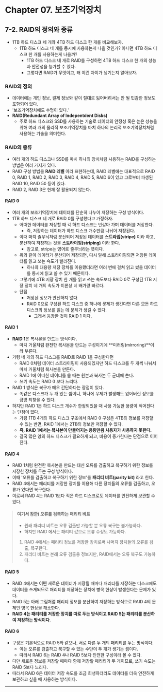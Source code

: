 # Chapter 07. 보조기억장치
## 7-2. RAID의 정의와 종류
- 1TB 하드 디스크 네 개와 4TB 하드 디스크 한 개를 비교해보자.
  - 1TB 하드 디스크 네 개를 동시에 사용하는게 나을 것인가? 아니면 4TB 하드 디스크 한 개를 사용하는게 나을까?
    - 1TB 하드 디스크 네 개로 RAID를 구성하면 4TB 하드 디스크 한 개의 성능과 안전성을 능가할 수 있다.
    - 그렇다면 RAID가 무엇이고, 왜 이런 차이가 생기는지 알아보자.

### RAID의 정의
- 데이터에는 개인 정보, 결제 정보와 같이 절대로 잃어버려서는 안 될 민감한 정보도 포함되어 있다. 
- '보조기억장치에도 수명이 있다.'
- **RAID(Redundant Array of Indepentdent Disks)**
  - 주로 하드 디스크와 SSD를 사용하는 기술로 데이터의 안정성 혹은 높은 성능을 위해 여러 개의 물리적 보조기억장치를 마치 하나의 논리적 보조기억장치처럼 사용하는 기술을 의미한다.

### RAID의 종류
- 여러 개의 하드 디스크나 SSD를 마치 하나의 장치처럼 사용하는 RAID를 구성하는 방법은 여러 가지가 있다.
- RAID 구성 방법을 **RAID 레벨** 이라 표현하는데, RAID 레벨에는 대표적으로 RAID 0, RAID 1, RAID 2, RAID 3, RAID 4, RAID 5, RAID 6이 있고 그로부터 파생된 RAID 10, RAID 50 등이 있다.
- RAID 2, RAID 3은 현재 잘 활용되지 않는다.

#### RAID 0
- 여러 개의 보조기억장치에 데이터를 단순히 나누어 저장하는 구성 방식이다.
- 1TB 하드 디스크 네 개로 RAID 0를 구성했다고 가정하자.
  - 어떠한 데이터를 저장할 때 각 하드 디스크는 번갈아 가며 데이터를 저장한다.
    - 즉, 저장하는 데이터가 하드 디스크 개수만큼 나뉘어 저장된다.
  - 이때 마치 줄무늬처럼 분산되어 저장된 데이터를 **스트라입(stripe)** 이라 하고, 분산하여 저장하는 것을 **스트라이핑(striping)** 이라 한다.
    - 참고로, stripe는 영어로 줄무늬라는 뜻이다.
  - 위와 같이 데이터가 분산되어 저장되면, 다시 말해 스트라이핑되면 저장된 데이터를 읽고 쓰는 속도가 빨라진다.
    - 하나의 대용량 저장 장치를 이용했더라면 여러 번에 걸쳐 읽고 썼을 데이터를 동시에 읽고 쓸 수 있기 때문이다.
  - 그렇기에 4TB 저장 장치 한 개를 읽고 쓰는 속도보다 RAID 0로 구성된 1TB 저장 장치 네 개의 속도가 이론상 네 배가량 빠르다.
  - 단점
    - 저장된 정보가 안전하지 않다.
    - RAID 0으로 구성된 하드 디스크 중 하나에 문제가 생긴다면 다른 모든 하드 디스크의 정보를 읽는 데 문제가 생길 수 있다.
      - 그래서 등장한 것이 RAID 1 이다.

#### RAID 1
- **RAID 1**은 복사본을 만드는 방식이다.
  - 마치 거울처럼 완전한 복사본을 만드는 구성이기에 **미러링(mirroring)**이라 부른다.
- 가령 네 개의 하드 디스크를 RAID로 RAID 1을 구성한다면
  - RAID 0처럼 데이터 스트라이핑이 사용되겠지만 하드 디스크를 두 개씩 나눠서 마치 거울처럼 복사본을 만든다.
  - RAID 1에 어떠한 데이터를 쓸 때는 원본과 복사본 두 군데에 쓴다.
  - 쓰기 속도는 RAID 0 보다 느리다.
- RAID 1 방식은 복구가 매우 간단하다는 장점이 있다.
  - 똑같은 디스크가 두 개 있는 셈이니, 하나에 무제가 발생해도 잃어버린 정보를 금방 되찾을 수 있다.
- 하지만 RAID 1은 하드 디스크 개수가 한정되었을 때 사용 가능한 용량이 적어진다는 단점이 있다.
  - 가령 1TB 4개의 하드 디스크 구조에서 RAID 0 구성은 4TB의 정보를 저장할 수 있는 반면, RAID 1에서는 2TB의 정보만 저장할 수 있다.
  - **즉, RAID 1에서는 복사본이 만들어지는 용량만큼 사용자가 사용하지 못한다.**
  - 결국 많은 양의 하드 디스크가 필요하게 되고, 비용이 증가한다는 단점으로 이어진다.

#### RAID 4
- RAID 1처럼 완전한 복사본을 만드는 대신 오류를 검출하고 복구하기 위한 정보를 저장한 장치를 두는 구성 방식이다.
- 이때 '오류를 검출하고 복구하기 위한 정보'를 **패리티 비트(parity bit)** 라고 한다.
- RAID 4에서는 패리티를 저장한 장치를 이용해 다른 장치들의 오류를 검출하고, 오류가 있다면 복구한다.
- 이로써 RAID 4는 RAID 1보다 적은 하드 디스크로도 데이터를 안전하게 보관할 수 있다.
> #### 여기서 잠깐) 오류를 검축하는 패리티 비트
> - 원래 패리티 비트는 오류 검출만 가능할 뿐 오류 복구는 불가능하다.
> - 하지만 RAID 에서는 패리티 값으로 오류 수정도 가능하다.
> 1. RAID 4에서는 패리티 정보를 저장한 장치로써 나머지 장치들의 오류를 검출, 복구한다.
> 2. 패리티 비트는 본래 오류 검출용 정보지만, RAID에서는 오류 복구도 가능하다.

#### RAID 5
- RAID 4에서는 어떤 새로운 데이터가 저장될 때마다 패리티를 저장하는 디스크에도 데이터를 쓰게되므로 패리티를 저장하는 장치에 병목 현상이 발생한다는 문제가 있다.
- RAID 5는 아래 그림처럼 패리티 정보를 분산하여 저장하는 방식으로 RAID 4의 문제인 병목 현상을 해소한다.
- **RAID 4는 패리티를 저장한 장치를 따로 두는 방식이고 RAID 5는 패리티를 분산하여 저장하는 방식이다.**

#### RAID 6
- 구성은 기본적으로 RAID 5와 같으나, 서로 다른 두 개의 패리티를 두는 방식이다.
  - 이는 오류를 검출하고 북구할 수 있는 수단이 두 개가 생기는 셈이다.
  - 따라서 RAID 6는 RAID 4나 RAID 5보다 안전한 구성이라 볼 수 있다.
- 다만 새로운 정보를 저장할 때마다 함께 저장할 패리티가 두 개이므로, 쓰기 속도는 RAID 5보다 느리다.
- 따라서 RAID 6은 데이터 저장 속도를 조금 희생하더라도 데이터를 더욱 안전하게 보관하고 싶을 때 사용하는 방식이다.

---
